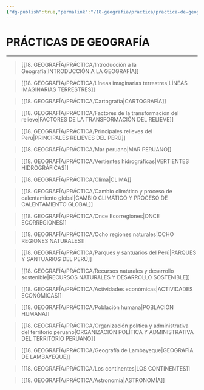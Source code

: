 ```yaml
---
{"dg-publish":true,"permalink":"/18-geografia/practica/practica-de-geografia/","tags":["Geografía","Práctica"]}
---
```


# PRÁCTICAS DE GEOGRAFÍA
---

>[[18. GEOGRAFÍA/PRÁCTICA/Introducción a la Geografía\|INTRODUCCIÓN A LA GEOGRAFÍA]]

>[[18. GEOGRAFÍA/PRÁCTICA/Líneas imaginarias terrestres\|LÍNEAS IMAGINARIAS TERRESTRES]]

>[[18. GEOGRAFÍA/PRÁCTICA/Cartografía\|CARTOGRAFÍA]]

>[[18. GEOGRAFÍA/PRÁCTICA/Factores de la transformación del relieve\|FACTORES DE LA TRANSFORMACIÓN DEL RELIEVE]]

>[[18. GEOGRAFÍA/PRÁCTICA/Principales relieves del Perú\|PRINCIPALES RELIEVES DEL PERÚ]]

>[[18. GEOGRAFÍA/PRÁCTICA/Mar peruano\|MAR PERUANO]]

>[[18. GEOGRAFÍA/PRÁCTICA/Vertientes hidrográficas\|VERTIENTES HIDROGRÁFICAS]]

>[[18. GEOGRAFÍA/PRÁCTICA/Clima\|CLIMA]]

>[[18. GEOGRAFÍA/PRÁCTICA/Cambio climático y proceso de calentamiento global\|CAMBIO CLIMÁTICO Y PROCESO DE CALENTAMIENTO GLOBAL]]

>[[18. GEOGRAFÍA/PRÁCTICA/Once Ecorregiones\|ONCE ECORREGIONES]]

>[[18. GEOGRAFÍA/PRÁCTICA/Ocho regiones naturales\|OCHO REGIONES NATURALES]]

>[[18. GEOGRAFÍA/PRÁCTICA/Parques y santuarios del Perú\|PARQUES Y SANTUARIOS DEL PERÚ]]

>[[18. GEOGRAFÍA/PRÁCTICA/Recursos naturales y desarrollo sostenible\|RECURSOS NATURALES Y DESARROLLO SOSTENIBLE]]

>[[18. GEOGRAFÍA/PRÁCTICA/Actividades económicas\|ACTIVIDADES ECONÓMICAS]]

>[[18. GEOGRAFÍA/PRÁCTICA/Población humana\|POBLACIÓN HUMANA]]

>[[18. GEOGRAFÍA/PRÁCTICA/Organización política y administrativa del territorio peruano\|ORGANIZACIÓN POLÍTICA Y ADMINISTRATIVA DEL TERRITORIO PERUANO]]

>[[18. GEOGRAFÍA/PRÁCTICA/Geografía de Lambayeque\|GEOGRAFÍA DE LAMBAYEQUE]]

>[[18. GEOGRAFÍA/PRÁCTICA/Los continentes\|LOS CONTINENTES]]

>[[18. GEOGRAFÍA/PRÁCTICA/Astronomía\|ASTRONOMÍA]]

